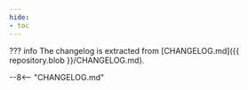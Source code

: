 ```yaml
---
hide:
- toc
---
```


??? info
    The changelog is extracted from
    [CHANGELOG.md]({{ repository.blob }}/CHANGELOG.md).

--8<-- "CHANGELOG.md"
